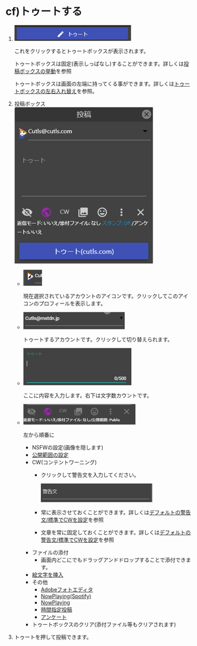 # cf\)トゥートする

1. ![toot1](https://raw.githubusercontent.com/cutls/TheDeskDocs/master/media/toot1.png)

   これをクリックするとトゥートボックスが表示されます。

   トゥートボックスは固定\(表示しっぱなし\)することができます。詳しくは[投稿ボックスの挙動](https://docs.thedesk.top/settings/post/postbox)を参照

   トゥートボックスは画面の左端に持ってくる事ができます。詳しくは[トゥートボックスの左右入れ替え](https://docs.thedesk.top/tool/reverse.md)を参照。

2. 投稿ボックス  
![toot3](https://raw.githubusercontent.com/cutls/TheDeskDocs/master/media/toot3.png)
   * ![toot4](https://raw.githubusercontent.com/cutls/TheDeskDocs/master/media/toot4.png)

     現在選択されているアカウントのアイコンです。クリックしてこのアイコンのプロフィールを表示します。

   * ![toot5](https://raw.githubusercontent.com/cutls/TheDeskDocs/master/media/toot5.png)

     トゥートするアカウントです。クリックして切り替えられます。

   * ![toot6](https://raw.githubusercontent.com/cutls/TheDeskDocs/master/media/toot6.png)

     ここに内容を入力します。右下は文字数カウントです。

   * ![toot7](https://raw.githubusercontent.com/cutls/TheDeskDocs/master/media/toot7.png)

     左から順番に

     * NSFWの設定\(画像を隠します\)
     * [公開範囲の設定](https://docs.thedesk.top/post/privacy)
     * CW\(コンテントワーニング\)
       * クリックして警告文を入力してください。

         ![toot8](https://raw.githubusercontent.com/cutls/TheDeskDocs/master/media/toot8.png)

       * 常に表示させておくことができます。詳しくは[デフォルトの警告文/標準でCWを設定](https://docs.thedesk.top/settings/post/cw)を参照
       * 文章を常に固定しておくことができます。詳しくは[デフォルトの警告文/標準でCWを設定](https://docs.thedesk.top/settings/post/cw)を参照 
     * ファイルの添付
       * 画面内どこにでもドラッグアンドドロップすることで添付できます。
     * [絵文字を挿入](https://docs.thedesk.top/post/emoji)
     * その他
       * [Adobeフォトエディタ](https://docs.thedesk.top/post/adobe)
       * [NowPlaying(Spotify)](https://docs.thedesk.top/post/nowplaying)
       * [NowPlaying](https://docs.thedesk.top/post/native-nowplaying)
       * [時間指定投稿](https://docs.thedesk.top/post/scheduled)
       * [アンケート](https://docs.thedesk.top/post/poll)
     * トゥートボックスのクリア\(添付ファイル等もクリアされます\)
3. トゥートを押して投稿できます。

